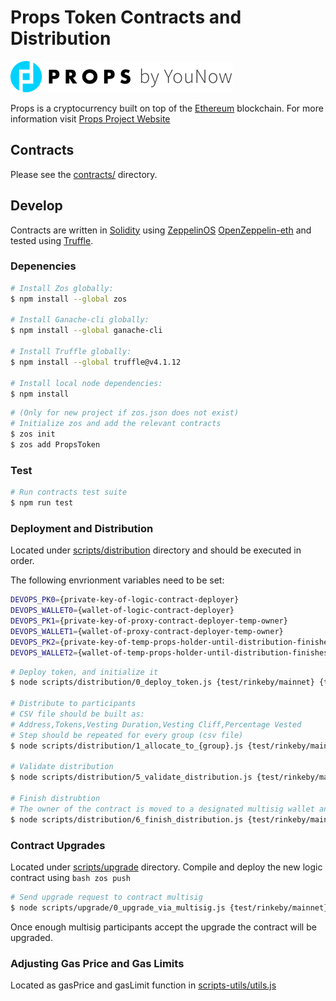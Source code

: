 # Props Token Contracts and Distribution

![Props Token](./props-logo.png?raw=true)

Props is a cryptocurrency built on top of the [Ethereum][ethereum] blockchain.
For more information visit [Props Project Website](https://propsproject.com/)

## Contracts

Please see the [contracts/](contracts) directory.

## Develop

Contracts are written in [Solidity][solidity] using [ZeppelinOS](https://github.com/zeppelinos/zos) [OpenZeppelin-eth](https://github.com/OpenZeppelin/openzeppelin-eth) and tested using [Truffle][truffle].

### Depenencies

```bash
# Install Zos globally:
$ npm install --global zos

# Install Ganache-cli globally:
$ npm install --global ganache-cli

# Install Truffle globally:
$ npm install --global truffle@v4.1.12

# Install local node dependencies:
$ npm install
```

```bash
# (Only for new project if zos.json does not exist) 
# Initialize zos and add the relevant contracts
$ zos init
$ zos add PropsToken
```
### Test

```bash
# Run contracts test suite
$ npm run test
```

### Deployment and Distribution

Located under [scripts/distribution](scripts/distribution) directory and should be executed in order.

The following envrionment variables need to be set:
```bash
DEVOPS_PK0={private-key-of-logic-contract-deployer}
DEVOPS_WALLET0={wallet-of-logic-contract-deployer}
DEVOPS_PK1={private-key-of-proxy-contract-deployer-temp-owner}
DEVOPS_WALLET1={wallet-of-proxy-contract-deployer-temp-owner}
DEVOPS_PK2={private-key-of-temp-props-holder-until-distribution-finishes}
DEVOPS_WALLET2={wallet-of-temp-props-holder-until-distribution-finishes}

```

```bash
# Deploy token, and initialize it
$ node scripts/distribution/0_deploy_token.js {test/rinkeby/mainnet} {timestamp-from-which-transfers-are-available}

# Distribute to participants
# CSV file should be built as: 
# Address,Tokens,Vesting Duration,Vesting Cliff,Percentage Vested
# Step should be repeated for every group (csv file)
$ node scripts/distribution/1_allocate_to_{group}.js {test/rinkeby/mainnet} {path-to-csv-file}

# Validate distribution
$ node scripts/distribution/5_validate_distribution.js {test/rinkeby/mainnet} group1,group2,...,groupN

# Finish distrubtion
# The owner of the contract is moved to a designated multisig wallet and so do all props not distributed
$ node scripts/distribution/6_finish_distribution.js {test/rinkeby/mainnet} {multisig-address-remaining-props} {multisig-address-contract-owner}
```
### Contract Upgrades

Located under [scripts/upgrade](scripts/upgrade) directory.
Compile and deploy the new logic contract using ```bash zos push```

```bash
# Send upgrade request to contract multisig
$ node scripts/upgrade/0_upgrade_via_multisig.js {test/rinkeby/mainnet} {multisig-address-contract-owner}
```
Once enough multisig participants accept the upgrade the contract will be upgraded.

### Adjusting Gas Price and Gas Limits

Located as gasPrice and gasLimit function in [scripts-utils/utils.js](scripts-utils/utils.js)

[ethereum]: https://www.ethereum.org/

[solidity]: https://solidity.readthedocs.io/en/develop/
[truffle]: http://truffleframework.com/
